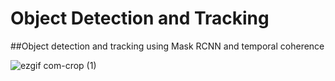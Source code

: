 # Object Detection and Tracking
##Object detection and tracking using Mask RCNN and temporal coherence 


![ezgif com-crop (1)](https://user-images.githubusercontent.com/40798690/57718148-4a6bab00-7642-11e9-9903-309df505b236.gif)
